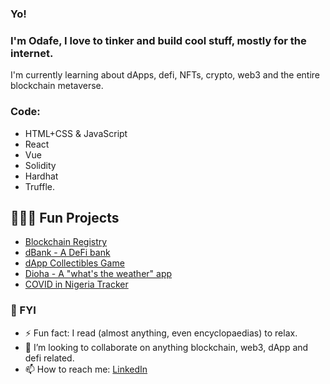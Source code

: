 ### Yo!

### I'm Odafe, I love to tinker and build cool stuff, mostly for the internet.

I'm currently learning about dApps, defi, NFTs, crypto, web3 and the entire blockchain metaverse. 

### Code: 

- HTML+CSS & JavaScript
- React
- Vue
- Solidity
- Hardhat
- Truffle.

## 🦸🏻‍♂️ Fun Projects

* [Blockchain Registry](https://blockchain-registry.vercel.app/)
* [dBank - A DeFi bank](https://github.com/od41/dbank)
* [dApp Collectibles Game](https://github.com/od41/mem-game)
* [Dioha - A "what's the weather" app](https://dioha-weather-od41.vercel.app)
* [COVID in Nigeria Tracker](https://covid19-visualiser.od41.vercel.app/)

### 🤔 FYI

- ⚡ Fun fact: I read (almost anything, even encyclopaedias) to relax.
- 👯 I’m looking to collaborate on anything blockchain, web3, dApp and defi related.
- 📫 How to reach me: [LinkedIn](https://linkedin.com/in/odafe-aror)


<!--
**od41/od41** is a ✨ _special_ ✨ repository because its `README.md` (this file) appears on your GitHub profile.

Here are some ideas to get you started:

- 🔭 I’m currently working on ...
- 🌱 I’m currently learning ...
- 👯 I’m looking to collaborate on ...
- 🤔 I’m looking for help with ...
- 💬 Ask me about ...
- 📫 How to reach me: ...
- 😄 Pronouns: ...
- 
-->
